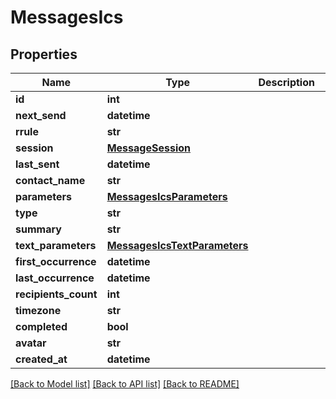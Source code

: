 # MessagesIcs

## Properties
Name | Type | Description | Notes
------------ | ------------- | ------------- | -------------
**id** | **int** |  | 
**next_send** | **datetime** |  | 
**rrule** | **str** |  | 
**session** | [**MessageSession**](MessageSession.md) |  | 
**last_sent** | **datetime** |  | 
**contact_name** | **str** |  | 
**parameters** | [**MessagesIcsParameters**](MessagesIcsParameters.md) |  | 
**type** | **str** |  | 
**summary** | **str** |  | 
**text_parameters** | [**MessagesIcsTextParameters**](MessagesIcsTextParameters.md) |  | 
**first_occurrence** | **datetime** |  | 
**last_occurrence** | **datetime** |  | 
**recipients_count** | **int** |  | 
**timezone** | **str** |  | 
**completed** | **bool** |  | 
**avatar** | **str** |  | 
**created_at** | **datetime** |  | 

[[Back to Model list]](../README.md#documentation-for-models) [[Back to API list]](../README.md#documentation-for-api-endpoints) [[Back to README]](../README.md)


